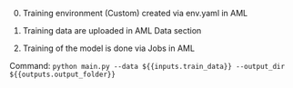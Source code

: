 0. Training environment (Custom) created via env.yaml in AML

1. Training data are uploaded in AML Data section

2. Training of the model is done via Jobs in AML

Command: `python main.py --data ${{inputs.train_data}} --output_dir ${{outputs.output_folder}}`
